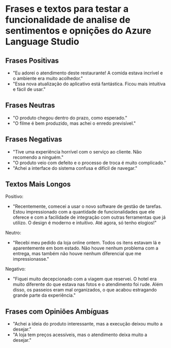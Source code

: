 # Frases e textos para testar a funcionalidade de analise de sentimentos e opnições do Azure Language Studio
## Frases Positivas
- "Eu adorei o atendimento deste restaurante! A comida estava incrível e o ambiente era muito acolhedor."
- "Essa nova atualização do aplicativo está fantástica. Ficou mais intuitiva e fácil de usar."

## Frases Neutras
- "O produto chegou dentro do prazo, como esperado."
- "O filme é bem produzido, mas achei o enredo previsível."

## Frases Negativas
- "Tive uma experiência horrível com o serviço ao cliente. Não recomendo a ninguém."
- "O produto veio com defeito e o processo de troca é muito complicado."
- "Achei a interface do sistema confusa e difícil de navegar."

## Textos Mais Longos
Positivo:
- "Recentemente, comecei a usar o novo software de gestão de tarefas. Estou impressionado com a quantidade de funcionalidades que ele oferece e com a facilidade de integração com outras ferramentas que já utilizo. O design é moderno e intuitivo. Até agora, só tenho elogios!"

Neutro:
- "Recebi meu pedido da loja online ontem. Todos os itens estavam lá e aparentemente em bom estado. Não houve nenhum problema com a entrega, mas também não houve nenhum diferencial que me impressionasse."

Negativo:
- "Fiquei muito decepcionado com a viagem que reservei. O hotel era muito diferente do que estava nas fotos e o atendimento foi rude. Além disso, os passeios eram mal organizados, o que acabou estragando grande parte da experiência."

## Frases com Opiniões Ambíguas
- "Achei a ideia do produto interessante, mas a execução deixou muito a desejar."
- "A loja tem preços acessíveis, mas o atendimento deixa muito a desejar."
